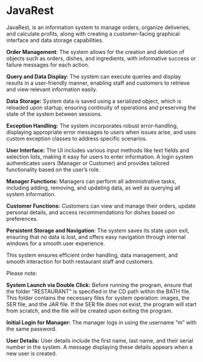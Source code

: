 # JavaRest
JavaRest, is an information system to manage orders, organize deliveries, and calculate profits, along with creating a customer-facing graphical interface and data storage capabilities. 

**Order Management**: The system allows for the creation and deletion of objects such as orders, dishes, and ingredients, with informative success or failure messages for each action.

**Query and Data Display**: The system can execute queries and display results in a user-friendly manner, enabling staff and customers to retrieve and view relevant information easily.

**Data Storage:** System data is saved using a serialized object, which is reloaded upon startup, ensuring continuity of operations and preserving the state of the system between sessions.

**Exception Handling:** The system incorporates robust error-handling, displaying appropriate error messages to users when issues arise, and uses custom exception classes to address specific scenarios.

**User Interface:** The UI includes various input methods like text fields and selection lists, making it easy for users to enter information. A login system authenticates users (Manager or Customer) and provides tailored functionality based on the user’s role.

**Manager Functions:** Managers can perform all administrative tasks, including adding, removing, and updating data, as well as querying all system information.

**Customer Functions:** Customers can view and manage their orders, update personal details, and access recommendations for dishes based on preferences.

**Persistent Storage and Navigation**: The system saves its state upon exit, ensuring that no data is lost, and offers easy navigation through internal windows for a smooth user experience.

This system ensures efficient order handling, data management, and smooth interaction for both restaurant staff and customers.




Please note:

**System Launch via Double Click:**
Before running the program, ensure that the folder "RESTAURANT" is specified in the CD path within the BATH file. This folder contains the necessary files for system operation: images, the SER file, and the JAR file. If the SER file does not exist, the program will start from scratch, and the file will be created upon exiting the program.

**Initial Login for Manager:**
The manager logs in using the username “m” with the same password.

**User Details:**
User details include the first name, last name, and their serial number in the system. A message displaying these details appears when a new user is created.
